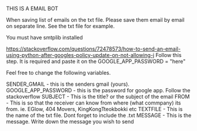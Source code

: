 THIS IS A EMAIL BOT

When saving list of emails on the txt file. Please save them email by email on separate line.
See the txt file for example.

You must have smtplib installed

https://stackoverflow.com/questions/72478573/how-to-send-an-email-using-python-after-googles-policy-update-on-not-allowing-j
Follow this step.
It is required and paste it on the        GOOGLE_APP_PASSWORD = "here"


Feel free to change the following variables.

  SENDER_GMAIL - this is the senders gmail (yours).
  GOOGLE_APP_PASSWORD - this is the password for google app. Follow the stackoverflow
  SUBJECT - This is the title? or the subject of the email
  FROM -  This is so that the receiver can know from where (what commpany) its from. ie. EGlow, 404 Movers, KingKongTteokbokki etc
  TEXTFILE - This is the name of the txt file. Dont forget to include the .txt
  MESSAGE - This is the message. Write down the message you wish to send
  

